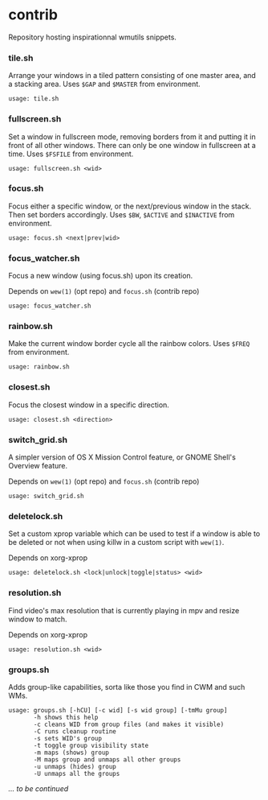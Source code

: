 contrib
=======

Repository hosting inspirationnal wmutils snippets.

### tile.sh
Arrange your windows in a tiled pattern consisting of one master area, and a
stacking area. Uses `$GAP` and `$MASTER` from environment.

    usage: tile.sh

### fullscreen.sh
Set a window in fullscreen mode, removing borders from it and putting it in
front of all other windows. There can only be one window in fullscreen at a
time. Uses `$FSFILE` from environment.

    usage: fullscreen.sh <wid>

### focus.sh
Focus either a specific window, or the next/previous window in the stack. Then
set borders accordingly. Uses `$BW`, `$ACTIVE` and `$INACTIVE` from environment.

    usage: focus.sh <next|prev|wid>

### focus\_watcher.sh
Focus a new window (using focus.sh) upon its creation.

Depends on `wew(1)` (opt repo)  and `focus.sh` (contrib repo)

    usage: focus_watcher.sh

### rainbow.sh
Make the current window border cycle all the rainbow colors. Uses `$FREQ` from
environment.

    usage: rainbow.sh

### closest.sh
Focus the closest window in a specific direction.

    usage: closest.sh <direction>

### switch\_grid.sh
A simpler version of OS X Mission Control feature, or GNOME Shell's Overview
feature.

Depends on `wew(1)` (opt repo)  and `focus.sh` (contrib repo)

    usage: switch_grid.sh

### deletelock.sh
Set a custom xprop variable which can be used to test if a window is able to
be deleted or not when using killw in a custom script with `wew(1)`.

Depends on xorg-xprop

    usage: deletelock.sh <lock|unlock|toggle|status> <wid>

### resolution.sh
Find video's max resolution that is currently playing in mpv and resize window
to match.

Depends on xorg-xprop

    usage: resolution.sh <wid>

### groups.sh
Adds group-like capabilities, sorta like those you find in CWM and such WMs.

    usage: groups.sh [-hCU] [-c wid] [-s wid group] [-tmMu group]
           -h shows this help
           -c cleans WID from group files (and makes it visible)
           -C runs cleanup routine
           -s sets WID's group
           -t toggle group visibility state
           -m maps (shows) group
           -M maps group and unmaps all other groups
           -u unmaps (hides) group
           -U unmaps all the groups


*... to be continued*
